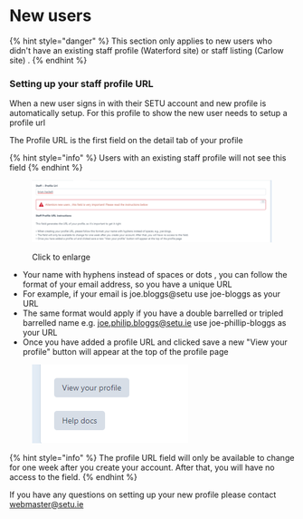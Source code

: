 # New users

{% hint style="danger" %}
This section only applies to new users who didn't have an existing staff profile (Waterford site) or staff listing (Carlow site) .&#x20;
{% endhint %}

### Setting up your staff profile URL&#x20;

When a new user signs in with their SETU account and new profile is automatically setup. For this profile to show the new user needs to setup a profile url&#x20;

The Profile URL is the first field on the detail tab of your profile&#x20;

{% hint style="info" %}
Users with an existing staff profile will not see this field
{% endhint %}

<figure><img src=".gitbook/assets/profile-url.png" alt=""><figcaption><p>Click to enlarge</p></figcaption></figure>

* Your name with hyphens instead of spaces or dots , you can follow the format of your email address, so you have a unique URL
* For example, if your email is joe.bloggs@setu use joe-bloggs as your URL&#x20;
* The same format would apply if you have a double barrelled or tripled barrelled name e.g. joe.philip.bloggs@setu.ie use  joe-phillip-bloggs as your URL
* Once you have added a profile URL and clicked save a new "View your profile" button will appear at the top of the profile page

<figure><img src=".gitbook/assets/staff-button.png" alt=""><figcaption></figcaption></figure>

{% hint style="info" %}
The profile URL field will only be available to change for one week after you create your account. After that, you will have no access to the field.
{% endhint %}

If you have any questions on setting up your new profile please contact webmaster@setu.ie

